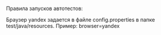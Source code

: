 Правила запусков автотестов:

Браузер yandex задается в файле config.properties в папке test/java/resources.
Пример:
browser=yandex


